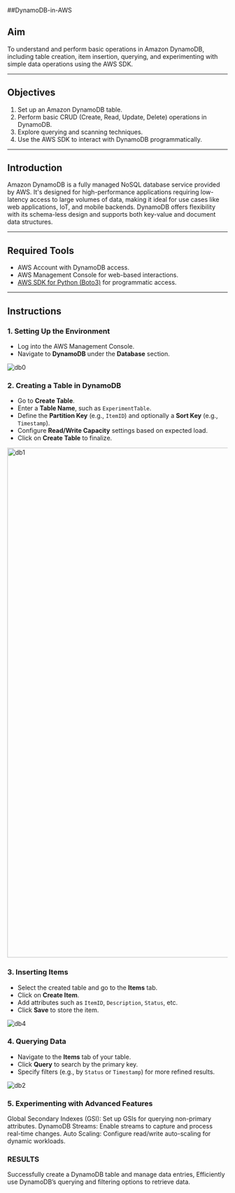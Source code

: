 ##DynamoDB-in-AWS

## Aim
To understand and perform basic operations in Amazon DynamoDB, including table creation, item insertion, querying, and experimenting with simple data operations using the AWS SDK.

---

## Objectives
1. Set up an Amazon DynamoDB table.
2. Perform basic CRUD (Create, Read, Update, Delete) operations in DynamoDB.
3. Explore querying and scanning techniques.
4. Use the AWS SDK to interact with DynamoDB programmatically.

---

## Introduction
Amazon DynamoDB is a fully managed NoSQL database service provided by AWS. It's designed for high-performance applications requiring low-latency access to large volumes of data, making it ideal for use cases like web applications, IoT, and mobile backends. DynamoDB offers flexibility with its schema-less design and supports both key-value and document data structures.

---

## Required Tools
- AWS Account with DynamoDB access.
- AWS Management Console for web-based interactions.
- [AWS SDK for Python (Boto3)](https://boto3.amazonaws.com/v1/documentation/api/latest/index.html) for programmatic access.

---

## Instructions

### 1. Setting Up the Environment
   - Log into the AWS Management Console.
   - Navigate to **DynamoDB** under the **Database** section.

![db0](https://github.com/user-attachments/assets/3396a860-f7c0-4658-a100-1d112ba2003e)


### 2. Creating a Table in DynamoDB
   - Go to **Create Table**.
   - Enter a **Table Name**, such as `ExperimentTable`.
   - Define the **Partition Key** (e.g., `ItemID`) and optionally a **Sort Key** (e.g., `Timestamp`).
   - Configure **Read/Write Capacity** settings based on expected load.
   - Click on **Create Table** to finalize.

<img width="1163" alt="db1" src="https://github.com/user-attachments/assets/8777b591-5063-4ab5-a6fc-42ed7c33cbde">


### 3. Inserting Items
   - Select the created table and go to the **Items** tab.
   - Click on **Create Item**.
   - Add attributes such as `ItemID`, `Description`, `Status`, etc.
   - Click **Save** to store the item.

![db4](https://github.com/user-attachments/assets/1d6ff9d8-f5f4-459b-baf9-dcb0718f249f)



### 4. Querying Data
   - Navigate to the **Items** tab of your table.
   - Click **Query** to search by the primary key.
   - Specify filters (e.g., by `Status` or `Timestamp`) for more refined results.

![db2](https://github.com/user-attachments/assets/fe452d2b-8c4f-43d0-91a5-1058bab4bb29)


### 5. Experimenting with Advanced Features
Global Secondary Indexes (GSI): Set up GSIs for querying non-primary attributes.
DynamoDB Streams: Enable streams to capture and process real-time changes.
Auto Scaling: Configure read/write auto-scaling for dynamic workloads.

### RESULTS

  Successfully create a DynamoDB table and manage data entries, Efficiently use DynamoDB’s querying and filtering options to retrieve data.
